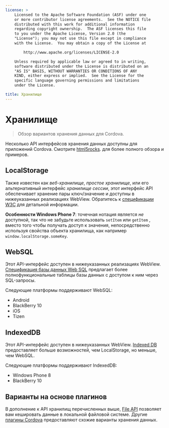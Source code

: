 ```yaml
---
license: >
    Licensed to the Apache Software Foundation (ASF) under one
    or more contributor license agreements.  See the NOTICE file
    distributed with this work for additional information
    regarding copyright ownership.  The ASF licenses this file
    to you under the Apache License, Version 2.0 (the
    "License"); you may not use this file except in compliance
    with the License.  You may obtain a copy of the License at

        http://www.apache.org/licenses/LICENSE-2.0

    Unless required by applicable law or agreed to in writing,
    software distributed under the License is distributed on an
    "AS IS" BASIS, WITHOUT WARRANTIES OR CONDITIONS OF ANY
    KIND, either express or implied.  See the License for the
    specific language governing permissions and limitations
    under the License.

title: Хранилище
---
```


# Хранилище

> Обзор вариантов хранения данных для Cordova.

Несколько API интерфейсов хранения данных доступны для приложений Cordova. Смотрите [html5rocks][1]. для более полного обзора и примеров.

 [1]: http://www.html5rocks.com/en/features/storage

## LocalStorage

Также известен как *веб-хранилище*, *простое хранилище*, или его альтернативный интерфейс *хранилище сессии*, этот интерфейс API обеспечивает хранение пары ключ/значение и доступны в нижеуказанных реализациях WebView. Обратитесь к [спецификации W3C][2] для детальной информации.

 [2]: http://www.w3.org/TR/webstorage/

**Особенности Windows Phone 7**: точечная нотация является *не* доступной, так что не забудьте использовать `setItem` или `getItem` , вместо того чтобы получать доступ к значения, непосредственно используя свойства объекта хранилища, как например `window.localStorage.someKey`.

## WebSQL

Этот API-интерфейс доступен в нижеуказанных реализациях WebView. [Спецификация базы данных Web SQL][3] предлагает более полнофункциональные таблицы базы данных с доступом к ним через SQL-запросы.

 [3]: http://dev.w3.org/html5/webdatabase/

Следующие платформы поддерживают WebSQL:

*   Android
*   BlackBerry 10
*   iOS
*   Tizen

## IndexedDB

Этот API-интерфейс доступен в нижеуказанных WebView. [Indexed DB][4] предоставляет больше возможностей, чем LocalStorage, но меньше, чем WebSQL.

 [4]: http://www.w3.org/TR/IndexedDB/

Следующие платформы поддерживают IndexedDB:

*   Windows Phone 8
*   BlackBerry 10

## Варианты на основе плагинов

В дополнение к API хранилищ перечисленных выше, [File API][5] позволяет вам кешировать данные в локальной файловой системе. Другие [плагины Cordova][6] предоставляют схожие варианты хранения данных.

 [5]: https://github.com/apache/cordova-plugin-file/blob/master/doc/index.md
 [6]: http://plugins.cordova.io/